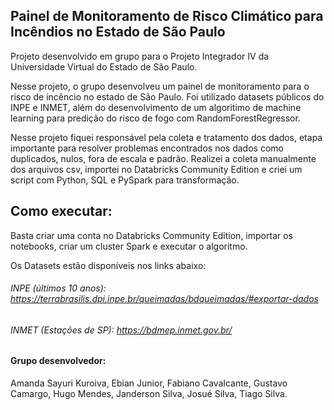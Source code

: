 ## Painel de Monitoramento de Risco Climático para Incêndios no Estado de São Paulo

Projeto desenvolvido em grupo para o Projeto Integrador IV da Universidade Virtual do Estado de São Paulo. 

Nesse projeto, o grupo desenvolveu um painel de monitoramento para o risco de incêncio no estado de São Paulo. Foi utilizado datasets públicos do INPE e INMET, além do desenvolvimento de um algoritimo de machine learning para predição do risco de fogo com RandomForestRegressor.

Nesse projeto fiquei responsável pela coleta e tratamento dos dados, etapa importante para resolver problemas encontrados nos dados como duplicados, nulos, fora de escala e padrão. Realizei a coleta manualmente dos arquivos csv, importei no Databricks Community Edition e criei um script com Python, SQL e PySpark para transformação.

## Como executar:

Basta criar uma conta no Databricks Community Edition, importar os notebooks, criar um cluster Spark e executar o algoritmo.

Os Datasets estão disponíveis nos links abaixo:

###### INPE (últimos 10 anos): https://terrabrasilis.dpi.inpe.br/queimadas/bdqueimadas/#exportar-dados
###### INMET (Estações de SP): https://bdmep.inmet.gov.br/

#### Grupo desenvolvedor:

Amanda Sayuri Kuroiva,
Ebian Junior,
Fabiano Cavalcante,
Gustavo Camargo,
Hugo Mendes,
Janderson Silva,
Josué Silva,
Tiago Silva.
